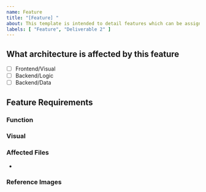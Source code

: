 ```yaml
---
name: Feature
title: "[Feature] "
about: This template is intended to detail features which can be assigned amongst the team
labels: [ "Feature", "Deliverable 2" ]
---
```

## What architecture is affected by this feature
<!-- What will be changed and or effected. -->
- [ ] Frontend/Visual
- [ ] Backend/Logic
- [ ] Backend/Data

 ## Feature Requirements
 
### Function
<!-- Functional Requirements (remove if none) -->


### Visual
<!-- Visual Requirements (remove if none) -->


### Affected Files
-


### Reference Images
<!-- Reference Images (remove if none) -->
